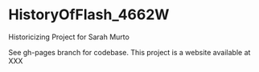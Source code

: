 # HistoryOfFlash_4662W
Historicizing Project for Sarah Murto


See gh-pages branch for codebase. This project is a website available at XXX
